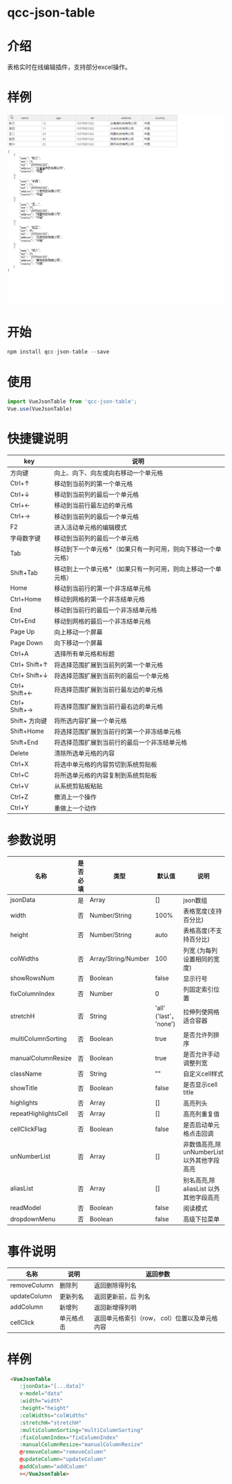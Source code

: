 # qcc-json-table

# 介绍
表格实时在线编辑插件，支持部分excel操作。


# 样例

![Alt text](./public/table.gif)

# 开始

```javascript
npm install qcc-json-table --save
```

# 使用
```javascript
import VueJsonTable from 'qcc-json-table';
Vue.use(VueJsonTable)
```


# 快捷键说明

|  key    | 说明  | 
  |  ----   | ----  |
| 方向键    | 向上、向下、向左或向右移动一个单元格 |
| Ctrl+↑   | 移动到当前列的第一个单元格 |
| Ctrl+↓  | 移动到当前列的最后一个单元格 |
| Ctrl+←  | 移动到当前行最左边的单元格 |
| Ctrl+→  | 移动到当前列的最后一个单元格 |
| F2  | 进入活动单元格的编辑模式 |
| 字母数字键  | 移动到当前列的最后一个单元格 |
| Tab  | 移动到下一个单元格*（如果只有一列可用，则向下移动一个单元格） |
| Shift+Tab  | 移动到上一个单元格*（如果只有一列可用，则向上移动一个单元格） |
| Home  | 移动到当前行的第一个非冻结单元格 |
| Ctrl+Home  | 移动到网格的第一个非冻结单元格 |
| End | 移动到当前行的最后一个非冻结单元格 |
| Ctrl+End  | 移动到网格的最后一个非冻结单元格 |
| Page Up  | 向上移动一个屏幕 |
| Page Down  | 向下移动一个屏幕 |
| Ctrl+A  | 选择所有单元格和标题 |
| Ctrl+ Shift+↑  | 将选择范围扩展到当前列的第一个单元格 |
| Ctrl+ Shift+↓  | 将选择范围扩展到当前列的最后一个单元格 |
| Ctrl+ Shift+←  | 将选择范围扩展到当前行最左边的单元格 |
| Ctrl+ Shift+→ | 将选择范围扩展到当前行最右边的单元格 |
| Shift+ 方向键  | 将所选内容扩展一个单元格 |
| Shift+Home  | 将选择范围扩展到当前行的第一个非冻结单元格 |
| Shift+End  | 将选择范围扩展到当前行的最后一个非冻结单元格 |
| Delete	   | 清除所选单元格的内容 |
| Ctrl+X	   | 将选中单元格的内容剪切到系统剪贴板 |
| Ctrl+C	   | 将所选单元格的内容复制到系统剪贴板	 |
| Ctrl+V	   | 从系统剪贴板粘贴 |
| Ctrl+Z	   | 撤消上一个操作 |
| Ctrl+Y	   | 重做上一个动作 |

# 参数说明
|  名称   | 是否必填  | 类型  |默认值| 说明        |
  |  ----   |  ----   | ----  | ----  | ----      |
| jsonData|    是   |  Array | [] |  json数组   |
| width|    否   |  Number/String | 100% |  表格宽度(支持百分比)   |
| height|    否   |  Number/String |  auto   |表格高度(不支持百分比) |
| colWidths|    否   |  Array/String/Number | 100 |  列宽 (为每列设置相同的宽度) |
| showRowsNum|    否   |  Boolean | false|  显示行号   |
| fixColumnIndex|    否   |  Number | 0 | 列固定索引位置   |
| stretchH|    否   |  String | 'all' ('last'， 'none') |  拉伸列使网格适合容器   |
| multiColumnSorting|    否   | Boolean| true |  是否允许列排序   |
| manualColumnResize|    否   | Boolean|  true |  是否允许手动调整列宽   |
| className|    否   | String|  "" |  自定义cell样式   |
| showTitle|    否   | Boolean|  false |  是否显示cell title   |
| highlights|    否   | Array|  [] |  高亮列头   |
| repeatHighlightsCell|    否   | Array|  [] |  高亮列重复值   |
| cellClickFlag|    否   | Boolean|  false |  是否启动单元格点击回调   |
| unNumberList|    否   | Array|  [] |  非数值高亮,除 unNumberList 以外其他字段高亮  |
| aliasList|    否   | Array|  [] |  别名高亮,除 aliasList 以外其他字段高亮    |
| readModel|    否   | Boolean|  false |  阅读模式   |
| dropdownMenu|    否   | Boolean|  false |  高级下拉菜单   |




# 事件说明
|  名称           | 说明      | 返回参数                                 |
  |  ----           | ----      | ----                                    |
|  removeColumn   | 删除列     | 返回删除得列名                           |
|  updateColumn   | 更新列名   | 返回更新前，后 列名                       |
|  addColumn      | 新增列     | 返回新增得列明                           |
|  cellClick      |单元格点击  |返回单元格索引（row， col）位置以及单元格内容|



# 样例
```html
 <VueJsonTable
    :jsonData="[...data]"
    v-model="data"
    :width="width"
    :height="height"
    :colWidths="colWidths"
    :stretchH="stretchH"
    :multiColumnSorting="multiColumnSorting"
    :fixColumnIndex="fixColumnIndex"
    :manualColumnResize="manualColumnResize"
    @removeColumn="removeColumn"
    @updateColumn="updateColumn"
    @addColumn="addColumn"
    ></VueJsonTable>
  ```